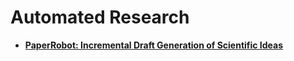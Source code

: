 # Automated Research

* [**PaperRobot: Incremental Draft Generation of Scientific Ideas**](https://arxiv.org/abs/1905.07870v4.pdf)
